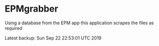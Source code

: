 # EPMgrabber
Using a database from the EPM app this application scrapes the files as required


Latest backup: Sun Sep 22 22:53:01 UTC 2019
